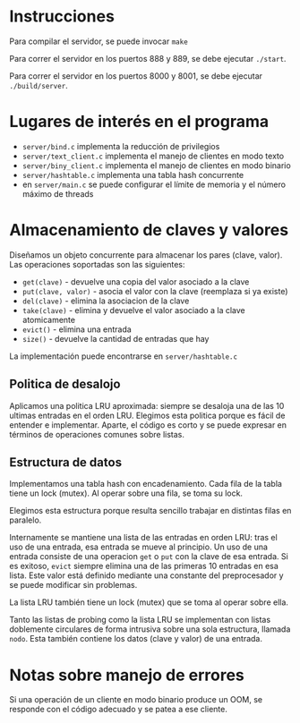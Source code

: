 
# Instrucciones

Para compilar el servidor, se puede invocar `make`

Para correr el servidor en los puertos 888 y 889, se debe ejecutar `./start`.

Para correr el servidor en los puertos 8000 y 8001, se debe ejecutar `./build/server`.

# Lugares de interés en el programa

- `server/bind.c` implementa la reducción de privilegios
- `server/text_client.c` implementa el manejo de clientes en modo texto
- `server/biny_client.c` implementa el manejo de clientes en modo binario
- `server/hashtable.c` implementa una tabla hash concurrente
- en `server/main.c` se puede configurar el límite de memoria y el número máximo de threads

# Almacenamiento de claves y valores

Diseñamos un objeto concurrente para almacenar los pares (clave, valor). Las
operaciones soportadas son las siguientes:

- `get(clave)`        - devuelve una copia del valor asociado a la clave
- `put(clave, valor)` - asocia el valor con la clave (reemplaza si ya existe)
- `del(clave)`        - elimina la asociacion de la clave
- `take(clave)`       - elimina y devuelve el valor asociado a la clave atomicamente
- `evict()`           - elimina una entrada
- `size()`            - devuelve la cantidad de entradas que hay

La implementación puede encontrarse en `server/hashtable.c`

## Politica de desalojo

Aplicamos una politica LRU aproximada: siempre se desaloja una de las 10 ultimas
entradas en el orden LRU. Elegimos esta politica porque es fácil de entender e
implementar. Aparte, el código es corto y se puede expresar en términos de
operaciones comunes sobre listas.

## Estructura de datos

Implementamos una tabla hash con encadenamiento. Cada fila de la tabla tiene
un lock (mutex). Al operar sobre una fila, se toma su lock.

Elegimos esta estructura porque resulta sencillo trabajar en distintas filas
en paralelo.

Internamente se mantiene una lista de las entradas en orden LRU: tras el uso de
una entrada, esa entrada se mueve al principio. Un uso de una entrada consiste de
una operacion `get` o `put` con la clave de esa entrada. Si es exitoso, `evict`
siempre elimina una de las primeras 10 entradas en esa lista. Este valor está
definido mediante una constante del preprocesador y se puede modificar sin
problemas.

La lista LRU también tiene un lock (mutex) que se toma al operar sobre ella.

Tanto las listas de probing como la lista LRU se implementan con listas
doblemente circulares de forma intrusiva sobre una sola estructura, llamada
`nodo`. Esta también contiene los datos (clave y valor) de una entrada.

# Notas sobre manejo de errores

Si una operación de un cliente en modo binario produce un OOM, se responde con
el código adecuado y se patea a ese cliente.

